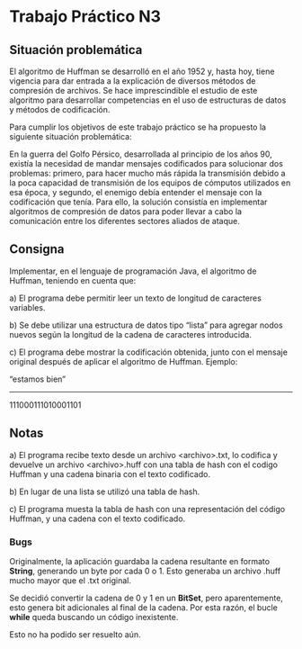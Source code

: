 # Trabajo Práctico N3

## Situación problemática

El algoritmo de Huffman se desarrolló en el año 1952 y, hasta hoy, tiene vigencia para dar entrada a la explicación de diversos métodos de compresión de archivos. Se hace imprescindible el estudio de este algoritmo para desarrollar competencias en el uso de estructuras de datos y métodos de codificación.

Para cumplir los objetivos de este trabajo práctico se ha propuesto la siguiente situación problemática:

En la guerra del Golfo Pérsico, desarrollada al principio de los años 90, existía la necesidad de mandar mensajes codificados para solucionar dos problemas: primero, para hacer mucho más rápida la transmisión debido a la poca capacidad de transmisión de los equipos de cómputos utilizados en esa época, y segundo, el enemigo debía entender el mensaje con la codificación que tenía. Para ello, la solución consistía en
implementar algoritmos de compresión de datos para poder llevar a cabo la comunicación entre los diferentes sectores aliados de ataque.

## Consigna

Implementar, en el lenguaje de programación Java, el algoritmo de Huffman, teniendo en cuenta que:

a) El programa debe permitir leer un texto de longitud de caracteres variables. 

b) Se debe utilizar una estructura de datos tipo “lista” para agregar nodos nuevos según la longitud de la cadena de caracteres introducida.

c) El programa debe mostrar la codificación obtenida, junto con el mensaje original después de aplicar el algoritmo de Huffman. Ejemplo: 

“estamos bien” 

--------------- 

111000111010001101

## Notas

a) El programa recibe texto desde un archivo \<archivo\>.txt, lo codifica y devuelve un archivo \<archivo\>.huff con una tabla de hash con el codigo Huffman y una cadena binaria con el texto codificado.

b) En lugar de una lista se utilizó una tabla de hash.

c) El programa muesta la tabla de hash con una representación del código Huffman, y una cadena con el texto codificado.

### Bugs

Originalmente, la aplicación guardaba la cadena resultante en formato **String**, generando un byte por cada 0 o 1. Esto generaba un archivo .huff mucho mayor que el .txt original.

Se decidió convertir la cadena de 0 y 1 en un **BitSet**, pero aparentemente, esto genera bit adicionales al final de la cadena. Por esta razón, el bucle **while** queda buscando un código inexistente.

Esto no ha podido ser resuelto aún.
